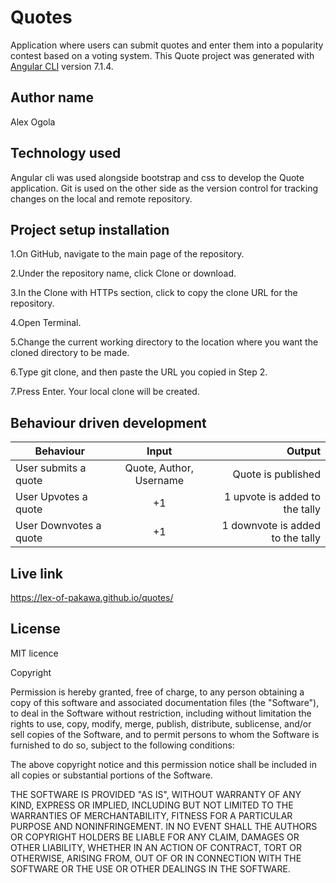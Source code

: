 # Quotes

Application where users can submit quotes and enter them into a popularity contest based on a voting system. This Quote project was generated with [Angular CLI](https://github.com/angular/angular-cli) version 7.1.4.

## Author name

Alex Ogola

## Technology used

Angular cli was used alongside bootstrap and css to develop the Quote application. Git is used on the other side as the version control for tracking changes on the local and remote repository.

## Project setup installation

1.On GitHub, navigate to the main page of the repository.

2.Under the repository name, click Clone or download.

3.In the Clone with HTTPs section, click  to copy the clone URL for the repository.

4.Open Terminal.

5.Change the current working directory to the location where you want the cloned directory to be made.

6.Type git clone, and then paste the URL you copied in Step 2.

7.Press Enter. Your local clone will be created.

## Behaviour driven development
| Behaviour   |      Input     |  Output |
|----------|:-------------:|------:|
| User submits a quote | Quote, Author, Username |    Quote is published |
| User Upvotes a quote | +1|    1 upvote is added to the tally |
| User Downvotes a quote | +1 |  1 downvote is added to the tally|

## Live link

https://lex-of-pakawa.github.io/quotes/


## License
MIT licence

Copyright <YEAR> <COPYRIGHT HOLDER>

Permission is hereby granted, free of charge, to any person obtaining a copy of this software and associated documentation files (the "Software"), to deal in the Software without restriction, including without limitation the rights to use, copy, modify, merge, publish, distribute, sublicense, and/or sell copies of the Software, and to permit persons to whom the Software is furnished to do so, subject to the following conditions:

The above copyright notice and this permission notice shall be included in all copies or substantial portions of the Software.

THE SOFTWARE IS PROVIDED "AS IS", WITHOUT WARRANTY OF ANY KIND, EXPRESS OR IMPLIED, INCLUDING BUT NOT LIMITED TO THE WARRANTIES OF MERCHANTABILITY, FITNESS FOR A PARTICULAR PURPOSE AND NONINFRINGEMENT. IN NO EVENT SHALL THE AUTHORS OR COPYRIGHT HOLDERS BE LIABLE FOR ANY CLAIM, DAMAGES OR OTHER LIABILITY, WHETHER IN AN ACTION OF CONTRACT, TORT OR OTHERWISE, ARISING FROM, OUT OF OR IN CONNECTION WITH THE SOFTWARE OR THE USE OR OTHER DEALINGS IN THE SOFTWARE.
